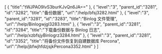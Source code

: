 [
	{
		"title":"tWJPAO9lvS3burKJvQn6JA=="
	},
	{
		"level":"3",
		"parent_id":"3281",
		"id":"3282",
		"title":"备份数据",
		"url":"/help/bfsj3282.html"
	},
	{
		"level":"3",
		"parent_id":"3281",
		"id":"3283",
		"title":"Binlog 文件管理",
		"url":"/help/Binlogwjgl3283.html"
	},
	{
		"level":"3",
		"parent_id":"3281",
		"id":"3284",
		"title":"下载备份数据与 Binlog 日志",
		"url":"/help/xzbfsjyBinlogrz3284.html"
	},
	{
		"level":"3",
		"parent_id":"3281",
		"id":"3352",
		"title":"将备份文件恢复到自建数据库 Percona",
		"url":"/help/jbfwjhfdzjsjkPercona3352.html"
	}
]